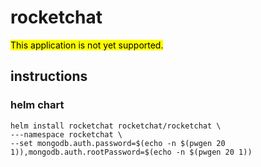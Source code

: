 # rocketchat
<mark>This application is not yet supported.</mark>

## instructions

### helm chart
```
helm install rocketchat rocketchat/rocketchat \
---namespace rocketchat \
--set mongodb.auth.password=$(echo -n $(pwgen 20 1)),mongodb.auth.rootPassword=$(echo -n $(pwgen 20 1))
```